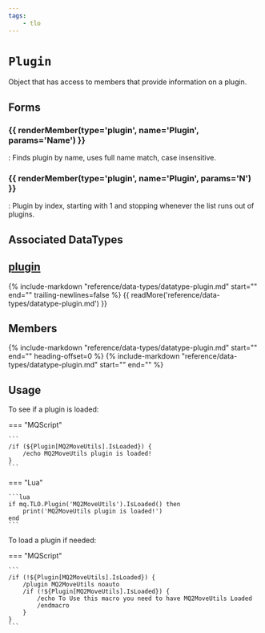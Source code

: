 ```yaml
---
tags:
    - tlo
---
```

# `Plugin`

<!--tlo-desc-start-->
Object that has access to members that provide information on a plugin.
<!--tlo-desc-end-->
## Forms
<!--tlo-forms-start-->
### {{ renderMember(type='plugin', name='Plugin', params='Name') }}

:   Finds plugin by name, uses full name match, case insensitive.

### {{ renderMember(type='plugin', name='Plugin', params='N') }}

:   Plugin by index, starting with 1 and stopping whenever the list runs out of plugins.
<!--tlo-forms-end-->

## Associated DataTypes

## [plugin](../data-types/datatype-plugin.md)
{%
  include-markdown "reference/data-types/datatype-plugin.md"
  start="<!--dt-desc-start-->"
  end="<!--dt-desc-end-->"
  trailing-newlines=false
%} {{ readMore('reference/data-types/datatype-plugin.md') }}

<h2>Members</h2>
{%
  include-markdown "reference/data-types/datatype-plugin.md"
  start="<!--dt-members-start-->"
  end="<!--dt-members-end-->"
  heading-offset=0
%}
{%
  include-markdown "reference/data-types/datatype-plugin.md"
  start="<!--dt-linkrefs-start-->"
  end="<!--dt-linkrefs-end-->"
%}

## Usage

To see if a plugin is loaded:

=== "MQScript"

    ```
    /if (${Plugin[MQ2MoveUtils].IsLoaded}) {
        /echo MQ2MoveUtils plugin is loaded!
    }
    ```

=== "Lua"

    ```lua
    if mq.TLO.Plugin('MQ2MoveUtils').IsLoaded() then
        print('MQ2MoveUtils plugin is loaded!')
    end
    ```

To load a plugin if needed:

=== "MQScript"

    ```
    /if (!${Plugin[MQ2MoveUtils].IsLoaded}) {
        /plugin MQ2MoveUtils noauto
        /if (!${Plugin[MQ2MoveUtils].IsLoaded}) {
            /echo To Use this macro you need to have MQ2MoveUtils Loaded
            /endmacro
        }
    }
    ```
<!--tlo-linkrefs-start-->
[plugin]: ../data-types/datatype-plugin.md
<!--tlo-linkrefs-end-->
